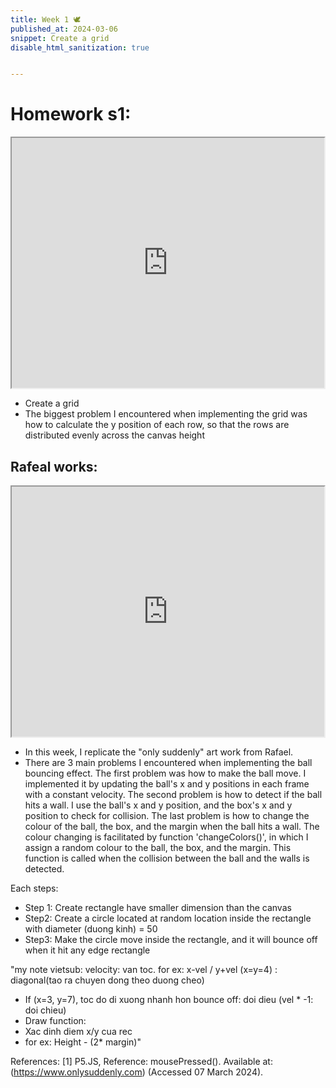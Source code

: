 ```yaml
---
title: Week 1 🕊
published_at: 2024-03-06
snippet: Create a grid
disable_html_sanitization: true


---
```



# Homework s1:

<iframe src="https://editor.p5js.org/Lily-02/full/7msbr2Kcg"width="500" height="400"></iframe>

- Create a grid
- The biggest problem I encountered when implementing the grid was how to calculate the y position of each row, so that the rows are distributed evenly across the canvas height


## Rafeal works:

<iframe src="https://editor.p5js.org/Lily-02/full/W9T27T9gu"width="500" height="400"></iframe>

- In this week, I replicate the "only suddenly" art work from Rafael.
- There are 3 main problems I encountered when implementing the ball bouncing effect. The first problem was how to make the ball move. I implemented it by updating the ball's x and y positions in each frame with a constant velocity. The second problem is how to detect if the ball hits a wall. I use the ball's x and y position, and the box's x and y position to check for collision. The last problem is how to change the colour of the ball, the box, and the margin when the ball hits a wall. The colour changing is facilitated by function 'changeColors()', in which I assign a random colour to the ball, the box, and the margin. This function is called when the collision between the ball and the walls is detected.


Each steps:
- Step 1: Create rectangle have smaller dimension than the canvas
- Step2: Create a circle located at random location inside the rectangle with diameter (duong kinh) = 50
- Step3: Make the circle move inside the rectangle, and it will bounce off when it hit any edge rectangle

"my note vietsub: velocity: van toc. for ex: x-vel / y+vel (x=y=4) : diagonal(tao ra chuyen dong theo duong cheo)
- If (x=3, y=7), toc do di xuong nhanh hon
bounce off: doi dieu (vel * -1: doi chieu)
- Draw function:
- Xac dinh diem x/y cua rec
- for ex: Height - (2* margin)"

References:
[1] P5.JS, Reference: mousePressed(). Available at:(https://www.onlysuddenly.com) (Accessed 07 March 2024).
